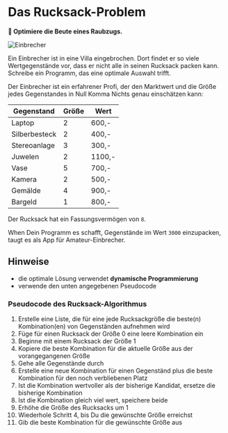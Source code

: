 
# Das Rucksack-Problem

**🎯 Optimiere die Beute eines Raubzugs.**

![Einbrecher](images/burglar.png)

Ein Einbrecher ist in eine Villa eingebrochen. Dort findet er so viele Wertgegenstände vor, dass er nicht alle in seinen Rucksack packen kann. Schreibe ein Programm, das eine optimale Auswahl trifft.

Der Einbrecher ist ein erfahrener Profi, der den Marktwert und die Größe jedes Gegenstandes in Null Komma Nichts genau einschätzen kann:

| Gegenstand | Größe | Wert |
|------------|-------|------|
| Laptop | 2  | 600,- |
| Silberbesteck | 2 | 400,- |
| Stereoanlage | 3  | 300,- |
| Juwelen | 2 | 1100,- |
| Vase | 5 | 700,- |
| Kamera | 2 | 500,- |
| Gemälde | 4 | 900,- |
| Bargeld | 1 | 800,- |

Der Rucksack hat ein Fassungsvermögen von `8`.

When Dein Programm es schafft, Gegenstände im Wert `3000` einzupacken, taugt es als App für Amateur-Einbrecher.

## Hinweise

* die optimale Lösung verwendet **dynamische Programmierung**
* verwende den unten angegebenen Pseudocode

### Pseudocode des Rucksack-Algorithmus

1. Erstelle eine Liste, die für eine jede Rucksackgröße die beste(n) Kombination(en) von Gegenständen aufnehmen wird
2. Füge für einen Rucksack der Größe 0 eine leere Kombination ein
3. Beginne mit einem Rucksack der Größe 1
4. Kopiere die beste Kombination für die aktuelle Größe aus der vorangegangenen Größe
5. Gehe alle Gegenstände durch
6. Erstelle eine neue Kombination für einen Gegenständ plus die beste Kombination für den noch verbliebenen Platz
7. Ist die Kombination wertvoller als der bisherige Kandidat, ersetze die bisherige Kombination
8. Ist die Kombination gleich viel wert, speichere beide
8. Erhöhe die Größe des Rucksacks um 1
9. Wiederhole Schritt 4, bis Du die gewünschte Größe erreichst
10. Gib die beste Kombination für die gewünschte Größe aus
